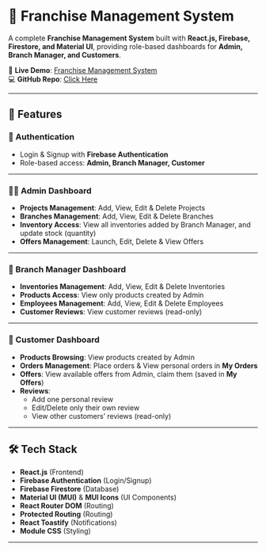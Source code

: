 # 🏢 Franchise Management System

A complete **Franchise Management System** built with **React.js, Firebase, Firestore, and Material UI**, providing role-based dashboards for **Admin, Branch Manager, and Customers**.  

🔗 **Live Demo**: [Franchise Management System](https://franchise-management-system.netlify.app/)  
💻 **GitHub Repo**: [Click Here](https://github.com/darishaansarii/franchiseManagementSystem)

---

## 🚀 Features

### 🔑 Authentication
- Login & Signup with **Firebase Authentication**  
- Role-based access: **Admin, Branch Manager, Customer**

---

### 👨‍💼 Admin Dashboard
- **Projects Management**: Add, View, Edit & Delete Projects  
- **Branches Management**: Add, View, Edit & Delete Branches  
- **Inventory Access**: View all inventories added by Branch Manager, and update stock (quantity)  
- **Offers Management**: Launch, Edit, Delete & View Offers  

---

### 🏬 Branch Manager Dashboard
- **Inventories Management**: Add, View, Edit & Delete Inventories  
- **Products Access**: View only products created by Admin  
- **Employees Management**: Add, View, Edit & Delete Employees  
- **Customer Reviews**: View customer reviews (read-only)  

---

### 🙋 Customer Dashboard
- **Products Browsing**: View products created by Admin  
- **Orders Management**: Place orders & View personal orders in **My Orders**  
- **Offers**: View available offers from Admin, claim them (saved in **My Offers**)  
- **Reviews**:  
  - Add one personal review  
  - Edit/Delete only their own review  
  - View other customers’ reviews (read-only)  

---

## 🛠️ Tech Stack

- **React.js** (Frontend)  
- **Firebase Authentication** (Login/Signup)  
- **Firebase Firestore** (Database)  
- **Material UI (MUI)** & **MUI Icons** (UI Components)  
- **React Router DOM** (Routing)  
- **Protected Routing** (Routing)  
- **React Toastify** (Notifications)  
- **Module CSS** (Styling)  

---

